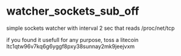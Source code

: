 # watcher_sockets_sub_off
simple sockets watcher with interval 2 sec that reads /proc/net/tcp


if you found it usefull for any purpose, toss a litecoin
ltc1qtw96v7kq6g6yggf8pxy38sunnay2mk9jeejvxm
